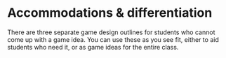 # Accommodations & differentiation

There are three separate game design outlines for students who cannot come up with a game idea. You can use these as you see fit, either to aid students who need it, or as game ideas for the entire class.
